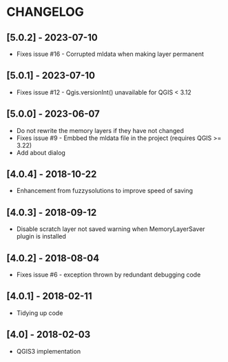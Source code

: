 # CHANGELOG

## [5.0.2] - 2023-07-10
- Fixes issue #16 - Corrupted mldata when making layer permanent

## [5.0.1] - 2023-07-10
- Fixes issue #12 - Qgis.versionInt() unavailable for QGIS < 3.12

## [5.0.0] - 2023-06-07
- Do not rewrite the memory layers if they have not changed
- Fixes issue #9 - Embbed the mldata file in the project (requires QGIS >= 3.22)
- Add about dialog

## [4.0.4] - 2018-10-22
- Enhancement from fuzzysolutions to improve speed of saving

## [4.0.3] - 2018-09-12
- Disable scratch layer not saved warning when MemoryLayerSaver plugin is installed

## [4.0.2] - 2018-08-04
- Fixes issue #6 - exception thrown by redundant debugging code

## [4.0.1] - 2018-02-11
- Tidying up code

## [4.0] - 2018-02-03
- QGIS3 implementation
